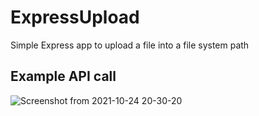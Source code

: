 # ExpressUpload
Simple Express app to upload a file into a file system path

## Example API call
![Screenshot from 2021-10-24 20-30-20](https://user-images.githubusercontent.com/45297389/138604628-f99ef207-f0cd-4a5e-ab9b-7d38f5cd0fb2.png)
